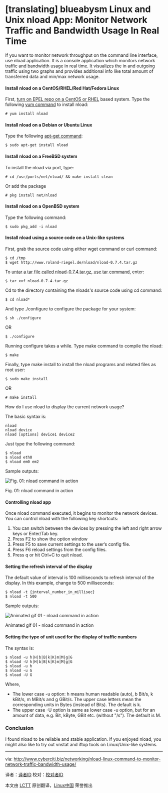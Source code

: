 [translating] blueabysm
Linux and Unix nload App: Monitor Network Traffic and Bandwidth Usage In Real Time
================================================================================
If you want to monitor network throughput on the command line interface, use nload application. It is a console application which monitors network traffic and bandwidth usage in real time. It visualizes the in and outgoing traffic using two graphs and provides additional info like total amount of transferred data and min/max network usage.

#### Install nload on a CentOS/RHEL/Red Hat/Fedora Linux ####

First, [turn on EPEL repo on a CentOS or RHEL][1] based system. Type the following [yum command][2] to install nload:

    # yum install nload

#### Install nload on a Debian or Ubuntu Linux ####

Type the following [apt-get command][3]:

    $ sudo apt-get install nload

#### Install nload on a FreeBSD system ####

To install the nload via port, type:

    # cd /usr/ports/net/nload/ && make install clean

Or add the package

    # pkg install net/nload

#### Install nload on a OpenBSD system ####

Type the following command:

    $ sudo pkg_add -i nload

#### Install nload using a source code on a Unix-like systems ####

First, grab the source code using either wget command or curl command:

    $ cd /tmp
    $ wget http://www.roland-riegel.de/nload/nload-0.7.4.tar.gz

To [untar a tar file called nload-0.7.4.tar.gz, use tar command][4], enter:

    $ tar xvf nload-0.7.4.tar.gz

Cd to the directory containing the nloads's source code using cd command:

    $ cd nload*

And type ./configure to configure the package for your system:

    $ sh ./configure

OR

    $ ./configure

Running configure takes a while. Type make command to compile the nload:

    $ make

Finally, type make install to install the nload programs and related files as root user:

    $ sudo make install

OR

    # make install

How do I use nload to display the current network usage?

The basic syntax is:

    nload
    nload device
    nload [options] device1 device2

Just type the following command:

    $ nload
    $ nload eth0
    $ nload em0 em2

Sample outputs:

![Fig. 01: nload command in action](http://s0.cyberciti.org/uploads/cms/2014/03/nload-command-linux-unix-screenshot-output.jpg)

Fig. 01: nload command in action

#### Controlling nload app ####

Once nload command executed, it begins to monitor the network devices. You can control nload with the following key shortcuts:

1. You can switch between the devices by pressing the left and right arrow keys or Enter/Tab key.
1. Press F2 to show the option window
1. Press F5 to save current settings to the user’s config file.
1. Press F6 reload settings from the config files.
1. Press q or hit Ctrl+C to quit nload.

#### Setting the refresh interval of the display ####

The default value of interval is 100 milliseconds to refresh interval of the display. In this example, change to 500 milliseconds:

    $ nload -t {interval_number_in_millisec}
    $ nload -t 500

Sample outputs:

![Animated gif 01 - nload command in action](http://s0.cyberciti.org/uploads/cms/2014/03/nload-demo.gif)

Animated gif 01 - nload command in action

#### Setting the type of unit used for the display of traffic numbers ####

The syntax is:

    $ nload -u h|H|b|B|k|K|m|M|g|G
    $ nload -U h|H|b|B|k|K|m|M|g|G
    $ nload -u h
    $ nload -u G
    $ nload -U G

Where,

- The lower case -u option: h means human readable (auto), b Bit/s, k kBit/s, m MBit/s and g GBit/s. The upper case letters mean the corresponding units in Bytes (instead of Bits). The default is k.
- The upper case -U option is same as lower case -u option, but for an amount of data, e.g. Bit, kByte, GBit etc. (without "/s"). The default is M.

### Conclusion ###

I found nload to be reliable and stable application. If you enjoyed nload, you might also like to try out vnstat and iftop tools on Linux/Unix-like systems.

--------------------------------------------------------------------------------

via: http://www.cyberciti.biz/networking/nload-linux-command-to-monitor-network-traffic-bandwidth-usage/

译者：[译者ID](https://github.com/译者ID) 校对：[校对者ID](https://github.com/校对者ID)

本文由 [LCTT](https://github.com/LCTT/TranslateProject) 原创翻译，[Linux中国](http://linux.cn/) 荣誉推出

[1]:http://www.cyberciti.biz/faq/fedora-sl-centos-redhat6-enable-epel-repo/
[2]:http://www.cyberciti.biz/faq/rhel-centos-fedora-linux-yum-command-howto/
[3]:http://www.cyberciti.biz/tips/linux-debian-package-management-cheat-sheet.html
[4]:http://www.cyberciti.biz/faq/tar-extract-linux/
